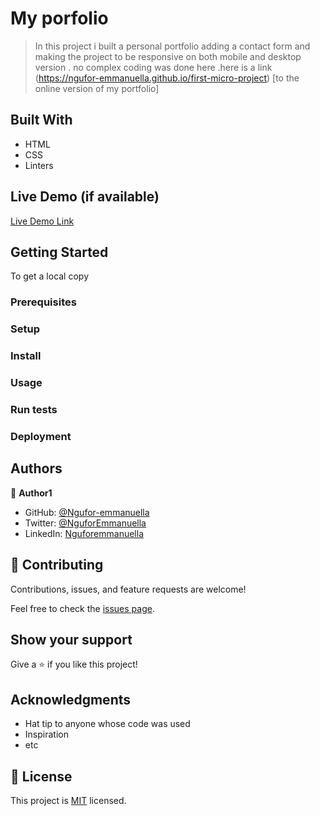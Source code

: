 # My porfolio
> In this project i built a personal portfolio adding a contact form and making the project to 
be responsive on both mobile and desktop version  . no  complex coding was done here .here is a link
(https://ngufor-emmanuella.github.io/first-micro-project) [to the online version of my portfolio]

## Built With

- HTML
- CSS
- Linters

## Live Demo (if available)

[Live Demo Link](https://livedemo.com)


## Getting Started
To get a local copy

### Prerequisites

### Setup

### Install

### Usage

### Run tests

### Deployment


## Authors

👤 **Author1**

- GitHub: [@Ngufor-emmanuella](https://github.com/Ngufor-emmanuella)
- Twitter: [@NguforEmmanuella](https://twitter.com/NguforEmmanuella)
- LinkedIn: [Nguforemmanuella](https://linkedin.com/in/Nguforemmanuella)


## 🤝 Contributing

Contributions, issues, and feature requests are welcome!

Feel free to check the [issues page](../../issues/).

## Show your support

Give a ⭐️ if you like this project!

## Acknowledgments

- Hat tip to anyone whose code was used
- Inspiration
- etc

## 📝 License

This project is [MIT](./MIT.md) licensed.